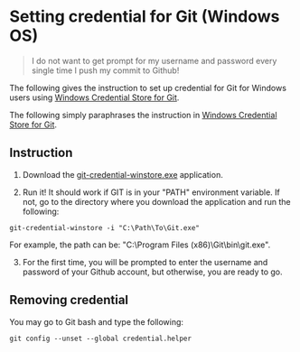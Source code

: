 # Setting credential for Git (Windows OS)

> I do not want to get prompt for my username and password every single time I push my commit to Github! 

The following gives the instruction to set up credential for Git for Windows users using [Windows Credential Store for Git](http://gitcredentialstore.codeplex.com/). 

The following simply paraphrases the instruction in [Windows Credential Store for Git](http://gitcredentialstore.codeplex.com/).

## Instruction

1. Download the [git-credential-winstore.exe](http://gitcredentialstore.codeplex.com/releases/view/103679) application.

2. Run it! It should work if GIT is in your "PATH" environment variable. If not, go to the directory where you download the application and run the following:
  
  ```
  git-credential-winstore -i "C:\Path\To\Git.exe"
  ```
For example, the path can be: "C:\Program Files (x86)\Git\bin\git.exe".

3. For the first time, you will be prompted to enter the username and password of your Github account, but otherwise, you are ready to go.

## Removing credential 

You may go to Git bash and type the following:
```
git config --unset --global credential.helper
```
